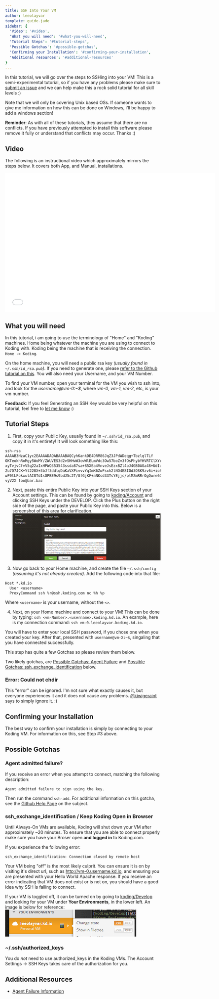 ```yaml
---
title: SSH Into Your VM
author: leeolayvar
template: guide.jade
sidebar: {
  'Video': '#video',
  'What you will need': '#what-you-will-need',
  'Tutorial Steps': '#tutorial-steps',
  'Possible Gotchas': '#possible-gotchas',
  'Confirming your Installation': '#confirming-your-installation',
  'Additional resources': '#additional-resources'
}
---
```



In this tutorial, we will go over the steps to SSHing into your VM! This
is a semi-experimental tutorial, so if you have any problems please make
sure to
[submit an issue](https://github.com/leeolayvar/koding-unofficial/issues/new)
and we can help make this a rock solid tutorial for all skill levels :)

Note that we will only be covering Unix based OSs. If someone wants to
give me information on how this can be done on Windows, i'll be happy
to add a windows section!

**Reminder**: As with all of these tutorials, they assume that there are no
conflicts. If you have previously attempted to install this software please
remove it fully or understand that conflicts may occur. Thanks :)



<a name="video"></a>
## Video

The following is an instructional video which approximately
mirrors the steps below. It covers both App, and Manual,
installations.

<iframe width="680" height="450" src="//www.youtube.com/embed/9tsmL61HgXU" frameborder="0" allowfullscreen></iframe>



<a name="whatyouneed"></a>
## What you will need

In this tutorial, i am going to use the terminology of "Home" and "Koding"
machines. Home being whatever the machine you are using to connect to
Koding with. Koding being the machine that is receiving the connection.
`Home -> Koding`.

On the home machine, you will need a public rsa key *(usually found
in `~/.ssh/id_rsa.pub`)*. If you need to generate one, please
[refer to the Github tutorial on this](https://help.github.com/articles/generating-ssh-keys).
You will also need your Username, and your VM Number.

To find your VM number, open your terminal for the VM you wish to ssh into,
and look for the *username@vm-0:~$*, where *vm-0*, *vm-1*,
*vm-2*, etc, is your vm number.

**Feedback**: If you feel Generating an SSH Key would be very helpful on this
tutorial, feel free to
[let me know](https://github.com/leeolayvar/koding-unofficial/issues/new) :)




<a name="steps"></a>
## Tutorial Steps

1. First, copy your Public Key, usually found in `~/.ssh/id_rsa.pub`, and copy
  it in it's entirety! It will look something like this:
  
  ```
  ssh-rsa AAAAB3NzaC1yc2EAAAADAQABAAABAQCyhKankDE4DRM86JqZ3JPdWDeqg+TbzlqlTLf
  OKTeokhRoMgy5WoMY/ZWUVES3d2vSHHwW3cwWlELmVdc3Ow57boZv3fOsPhybYHVRTClXYr1ncS
  xyTvjvCfvV5q22aIxHPWQ353543ssda87sa+85XEa4VnveJsEzxBZl4oJ4GB0AGa48+UdIqutrg
  Zu7D7JCK+Yl228X+3bJf3ddlqDaKaVXPivvvYqImK6ZwFsxh2lNO4E8IOd3OSK9zv6i+io8PxWm
  wP0tLFokxulAI8Td1sOPBE9s9bdJ5c2T/GfGjKF+aNKsd33TsYEjjc/plMZmRRrOgQwre6OAkgM
  vyV2X foo@bar.baz
  ```
  
2. Next, paste this entire Public Key into your SSH Keys section of your
  Account settings. This can be found by going to
  [koding/Account](https://koding.com/Account) and clicking SSH Keys
  under the DEVELOP. Click the Plus button on the right side of the page,
  and paste your Public Key into this. Below is a screenshot of this area
  for clarification.
  ![Koding SSH Keys](sshkeys.png)
  
3. Now go back to your Home machine, and create the file
  `~/.ssh/config` *(assuming it's not already created)*. Add the following
  code into that file:
  
  ```
  Host *.kd.io
    User <username>
    ProxyCommand ssh %r@ssh.koding.com nc %h %p
  ```
  
  Where `<username>` is your username, without the `<>`.
  
4. Next, on your Home machine and connect to your VM! This can be
  done by typing: `ssh <vm-Number>.<username>.koding.kd.io`. An example,
  here is my connection command: `ssh vm-0.leeolayvar.koding.kd.io`.
  
  You will have to enter your local SSH password, if you chose one when you
  created your key. After that, presented with `username@vm-X:~$`, singaling
  that you have connected successfully.
  
  This step has quite a few Gotchas so please review them below.
  
  Two likely gotchas, are
  [Possible Gotchas: Agent Failure](#agentfailure) and
  [Possible Gotchas: ssh_exchange_identification](#openbrowser) below.
  
  ### Error: Could not chdir
  
  This "error" can be ignored. I'm not sure what exactly causes it, but
  everyone experiences it and it does not cause any problems.
  [@kiwigeraint](https://koding.com/kiwigeraint) says to simply ignore it. :)



<a name="confirminginstall"></a>
## Confirming your Installation

The best way to confirm your installation is simply by connecting to your
Koding VM. For information on this, see Step #3 above.




<a name="gotchas"></a>
## Possible Gotchas


<a name="agentfailure" class="anchor"></a>
### Agent admitted failure?

If you receive an error when you attempt to connect, matching the following
description:

```
Agent admitted failure to sign using the key.
```

Then run the command `ssh-add`. For additional information on this gotcha,
see the
[Github Help Page](https://help.github.com/articles/error-agent-admitted-failure-to-sign)
on the subject.



<a name="openbrowser" class="anchor"></a>
### ssh_exchange_identification / Keep Koding Open in Browser

Until Always-On VMs are available, Koding will shut down your VM after
approximately ~20 minutes. To ensure that you are able to connect properly
make sure you have your Broser open **and logged in** to Koding.com.

If you experience the following error:

```
ssh_exchange_identification: Connection closed by remote host
```

Your VM being "off" is the most likely culprit. You can ensure it is on by
visiting it's direct url, such as http://vm-0.username.kd.io, and ensuring
you are presented with your Hello World Apache response. If you receive
an error indicating that VM does not exist or is not on, you should have a
good idea why SSH is failing to connect.

If your VM is toggled off, it can be turned on by going to
[koding/Develop](https://koding.com/Develop) and looking for your VM under
**Your Environments**, in the lower left. An image is below for reference:
![Make sure VM is ON](onvm.png)



<a name="authorizedkeys" class="anchor"></a>
### ~/.ssh/authorized_keys

You do *not* need to use authorized_keys in the Koding VMs. The
Account Settings -> SSH Keys takes care of the authorization for you.





<a name="additionalresources"></a>
## Additional Resources

- [Agent Failure Information](https://help.github.com/articles/error-agent-admitted-failure-to-sign)

